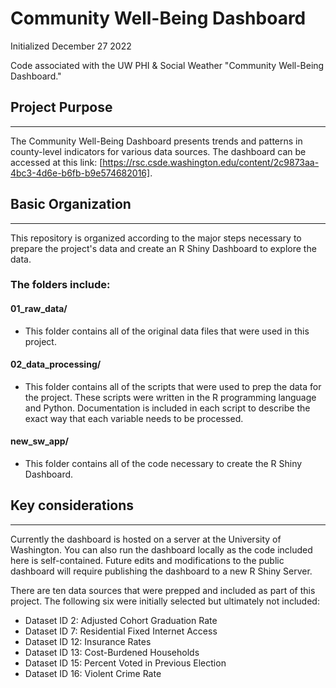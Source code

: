 Community Well-Being Dashboard
======

Initialized December 27 2022

Code associated with the UW PHI & Social Weather "Community Well-Being Dashboard."

## Project Purpose
-----
The Community Well-Being Dashboard presents trends and patterns in county-level indicators for various data sources. 
The dashboard can be accessed at this link: [https://rsc.csde.washington.edu/content/2c9873aa-4bc3-4d6e-b6fb-b9e574682016].

## Basic Organization
-----

This repository is organized according to the major steps necessary to prepare the project's data and create an R Shiny Dashboard to explore the data. 


### The folders include:

#### 01_raw_data/

  * This folder contains all of the original data files that were used in this project. 

#### 02_data_processing/

  * This folder contains all of the scripts that were used to prep the data for the project. These scripts were written in the R programming language and Python. Documentation is included in each script to describe the exact way that each variable needs to be processed. 

#### new_sw_app/

  * This folder contains all of the code necessary to create the R Shiny Dashboard. 

 ## Key considerations
 -----
 
Currently the dashboard is hosted on a server at the University of Washington. You can also run the dashboard locally as the code included here is self-contained. 
Future edits and modifications to the public dashboard will require publishing the dashboard to a new R Shiny Server. 

There are ten data sources that were prepped and included as part of this project. The following six were initially selected but ultimately not included: 
* Dataset ID 2: Adjusted Cohort Graduation Rate
* Dataset ID 7: Residential Fixed Internet Access
* Dataset ID 12: Insurance Rates
* Dataset ID 13: Cost-Burdened Households
* Dataset ID 15: Percent Voted in Previous Election
* Dataset ID 16: Violent Crime Rate

